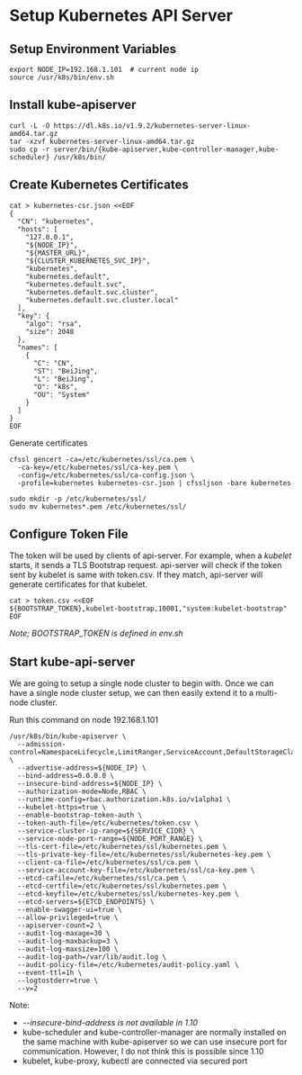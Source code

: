 # Setup Kubernetes API Server

## Setup Environment Variables
```shell
export NODE_IP=192.168.1.101  # current node ip
source /usr/k8s/bin/env.sh
```

## Install kube-apiserver
```shell
curl -L -O https://dl.k8s.io/v1.9.2/kubernetes-server-linux-amd64.tar.gz
tar -xzvf kubernetes-server-linux-amd64.tar.gz
sudo cp -r server/bin/{kube-apiserver,kube-controller-manager,kube-scheduler} /usr/k8s/bin/
```

## Create Kubernetes Certificates
```shell
cat > kubernetes-csr.json <<EOF
{
  "CN": "kubernetes",
  "hosts": [
    "127.0.0.1",
    "${NODE_IP}",
    "${MASTER_URL}",
    "${CLUSTER_KUBERNETES_SVC_IP}",
    "kubernetes",
    "kubernetes.default",
    "kubernetes.default.svc",
    "kubernetes.default.svc.cluster",
    "kubernetes.default.svc.cluster.local"
  ],
  "key": {
    "algo": "rsa",
    "size": 2048
  },
  "names": [
    {
      "C": "CN",
      "ST": "BeiJing",
      "L": "BeiJing",
      "O": "k8s",
      "OU": "System"
    }
  ]
}
EOF
```
Generate certificates
```shell
cfssl gencert -ca=/etc/kubernetes/ssl/ca.pem \
  -ca-key=/etc/kubernetes/ssl/ca-key.pem \
  -config=/etc/kubernetes/ssl/ca-config.json \
  -profile=kubernetes kubernetes-csr.json | cfssljson -bare kubernetes

sudo mkdir -p /etc/kubernetes/ssl/
sudo mv kubernetes*.pem /etc/kubernetes/ssl/
```
## Configure Token File
The token will be used by clients of api-server. For example, when a *kubelet* starts, it sends a TLS Bootstrap request. api-server will check if the token sent by kubelet is same with token.csv. If they match, api-server will generate certificates for that kubelet.
```shell
cat > token.csv <<EOF
${BOOTSTRAP_TOKEN},kubelet-bootstrap,10001,"system:kubelet-bootstrap"
EOF
```
*Note; BOOTSTRAP_TOKEN is defined in env.sh*

## Start kube-api-server
We are going to setup a single node cluster to begin with. Once we can have a single node cluster setup, we can then easily extend it to a multi-node cluster.

Run this command on node 192.168.1.101

```shell
/usr/k8s/bin/kube-apiserver \
  --admission-control=NamespaceLifecycle,LimitRanger,ServiceAccount,DefaultStorageClass,ResourceQuota \
  --advertise-address=${NODE_IP} \
  --bind-address=0.0.0.0 \
  --insecure-bind-address=${NODE_IP} \
  --authorization-mode=Node,RBAC \
  --runtime-config=rbac.authorization.k8s.io/v1alpha1 \
  --kubelet-https=true \
  --enable-bootstrap-token-auth \
  --token-auth-file=/etc/kubernetes/token.csv \
  --service-cluster-ip-range=${SERVICE_CIDR} \
  --service-node-port-range=${NODE_PORT_RANGE} \
  --tls-cert-file=/etc/kubernetes/ssl/kubernetes.pem \
  --tls-private-key-file=/etc/kubernetes/ssl/kubernetes-key.pem \
  --client-ca-file=/etc/kubernetes/ssl/ca.pem \
  --service-account-key-file=/etc/kubernetes/ssl/ca-key.pem \
  --etcd-cafile=/etc/kubernetes/ssl/ca.pem \
  --etcd-certfile=/etc/kubernetes/ssl/kubernetes.pem \
  --etcd-keyfile=/etc/kubernetes/ssl/kubernetes-key.pem \
  --etcd-servers=${ETCD_ENDPOINTS} \
  --enable-swagger-ui=true \
  --allow-privileged=true \
  --apiserver-count=2 \
  --audit-log-maxage=30 \
  --audit-log-maxbackup=3 \
  --audit-log-maxsize=100 \
  --audit-log-path=/var/lib/audit.log \
  --audit-policy-file=/etc/kubernetes/audit-policy.yaml \
  --event-ttl=1h \
  --logtostderr=true \
  --v=2
```

Note:

 - *--insecure-bind-address is not available in 1.10*
 - kube-scheduler and kube-controller-manager are normally installed on the same machine with kube-apiserver so we can use insecure port for communication. However, I do not think this is possible since 1.10
 - kubelet, kube-proxy, kubectl are connected via secured port

